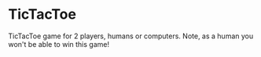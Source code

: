 # TicTacToe
TicTacToe game for 2 players, humans or computers. Note, as a human you won't be able to win this game!
